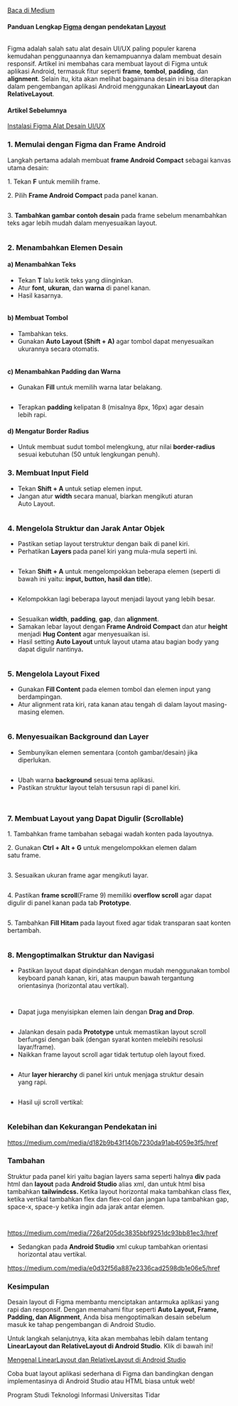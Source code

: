 <!--START_SECTION:medium-->
[Baca di Medium](https://medium.com/@dikaelsaputra/desain-aplikasi-di-figma-langkah-tips-layout-046f84ba7ce5?source=rss-272e0aace4a6------2)

<h4>Panduan Lengkap <a href="https://medium.com/u/44d2100e80cd">Figma</a> dengan pendekatan <a href="https://medium.com/u/932402d62e5b">Layout</a></h4><figure><img alt="" src="https://cdn-images-1.medium.com/max/768/1*V6BwB2lxVNJvroUf5kz34Q.png" /></figure><p>Figma adalah salah satu alat desain UI/UX paling populer karena kemudahan penggunaannya dan kemampuannya dalam membuat desain responsif. Artikel ini membahas cara membuat layout di Figma untuk aplikasi Android, termasuk fitur seperti <strong>frame</strong>, <strong>tombol</strong>, <strong>padding</strong>, dan <strong>alignment</strong>. Selain itu, kita akan melihat bagaimana desain ini bisa diterapkan dalam pengembangan aplikasi Android menggunakan <strong>LinearLayout</strong> dan <strong>RelativeLayout</strong>.</p><h4>Artikel Sebelumnya</h4><p><a href="https://medium.com/@dikaelsaputra/instalasi-figma-alat-desain-ui-ux-d2d3e5bade78">Instalasi Figma Alat Desain UI/UX</a></p><h3>1. Memulai dengan Figma dan Frame Android</h3><p>Langkah pertama adalah membuat <strong>frame Android Compact</strong> sebagai kanvas utama desain:</p><p>1. Tekan <strong>F</strong> untuk memilih frame.</p><p>2. Pilih <strong>Frame Android Compact</strong> pada panel kanan.</p><figure><img alt="" src="https://cdn-images-1.medium.com/max/768/1*l9w0nB4-idawKhAtVts2gw.png" /></figure><p>3. <strong>Tambahkan gambar contoh desain</strong> pada frame sebelum menambahkan teks agar lebih mudah dalam menyesuaikan layout.</p><figure><img alt="" src="https://cdn-images-1.medium.com/max/768/1*1akEdQaeXrzFopayINRnqA.png" /></figure><h3>2. Menambahkan Elemen Desain</h3><h4>a) Menambahkan Teks</h4><ul><li>Tekan <strong>T</strong> lalu ketik teks yang diinginkan.</li><li>Atur <strong>font</strong>, <strong>ukuran</strong>, dan <strong>warna</strong> di panel kanan.</li><li>Hasil kasarnya.</li></ul><figure><img alt="" src="https://cdn-images-1.medium.com/max/768/1*ueQRRPMKyAdkI2hHYYrPGA.png" /></figure><h4>b) Membuat Tombol</h4><ul><li>Tambahkan teks.</li><li>Gunakan <strong>Auto Layout (Shift + A)</strong> agar tombol dapat menyesuaikan ukurannya secara otomatis.</li></ul><figure><img alt="" src="https://cdn-images-1.medium.com/max/768/1*V08rbanM5j_43Ocb3fyfWA.png" /></figure><h4>c) Menambahkan Padding dan Warna</h4><ul><li>Gunakan <strong>Fill</strong> untuk memilih warna latar belakang.</li></ul><figure><img alt="" src="https://cdn-images-1.medium.com/max/768/1*Nb1QYUTGskH8h8uW3OfVPA.png" /></figure><ul><li>Terapkan <strong>padding</strong> kelipatan 8 (misalnya 8px, 16px) agar desain lebih rapi.</li></ul><h4>d) Mengatur Border Radius</h4><ul><li>Untuk membuat sudut tombol melengkung, atur nilai <strong>border-radius</strong> sesuai kebutuhan (50 untuk lengkungan penuh).</li></ul><h3>3. Membuat Input Field</h3><ul><li>Tekan <strong>Shift + A</strong> untuk setiap elemen input.</li><li>Jangan atur <strong>width</strong> secara manual, biarkan mengikuti aturan Auto Layout.</li></ul><figure><img alt="" src="https://cdn-images-1.medium.com/max/768/1*WfdUyhMun_naGDPUis-dBA.png" /></figure><h3>4. Mengelola Struktur dan Jarak Antar Objek</h3><ul><li>Pastikan setiap layout terstruktur dengan baik di panel kiri.</li><li>Perhatikan <strong>Layers </strong>pada panel kiri yang mula-mula seperti ini.</li></ul><figure><img alt="" src="https://cdn-images-1.medium.com/max/768/1*ueQRRPMKyAdkI2hHYYrPGA.png" /></figure><ul><li>Tekan <strong>Shift + A</strong> untuk mengelompokkan beberapa elemen (seperti di bawah ini yaitu: <strong>input, button, hasil dan title</strong>).</li></ul><figure><img alt="" src="https://cdn-images-1.medium.com/max/768/1*xpwI_ZacHnHxM682dm_Ulw.png" /></figure><ul><li>Kelompokkan lagi beberapa layout menjadi layout yang lebih besar.</li></ul><figure><img alt="" src="https://cdn-images-1.medium.com/max/768/1*C2XuQLW5QJusCdfCglYMcA.png" /></figure><ul><li>Sesuaikan <strong>width</strong>, <strong>padding</strong>, <strong>gap</strong>, dan <strong>alignment</strong>.</li><li>Samakan lebar layout dengan <strong>Frame Android Compact</strong> dan atur <strong>height</strong> menjadi <strong>Hug Content</strong> agar menyesuaikan isi.</li><li>Hasil setting <strong>Auto Layout </strong>untuk layout utama atau bagian body yang dapat digulir nantinya<strong>.</strong></li></ul><figure><img alt="" src="https://cdn-images-1.medium.com/max/768/1*FMU-TYf5IFRBEGISe7abTw.png" /></figure><h3>5. Mengelola Layout Fixed</h3><ul><li>Gunakan <strong>Fill Content</strong> pada elemen tombol dan elemen input yang berdampingan.</li><li>Atur alignment rata kiri, rata kanan atau tengah di dalam layout masing-masing elemen.</li></ul><figure><img alt="" src="https://cdn-images-1.medium.com/max/768/1*xb92IoB3FuvwqLjSc5Un2w.png" /></figure><h3>6. Menyesuaikan Background dan Layer</h3><ul><li>Sembunyikan elemen sementara (contoh gambar/desain) jika diperlukan.</li></ul><figure><img alt="" src="https://cdn-images-1.medium.com/max/768/1*UuU4JA1r76BTPE4ozPNq5A.png" /></figure><ul><li>Ubah warna <strong>background</strong> sesuai tema aplikasi.</li><li>Pastikan struktur layout telah tersusun rapi di panel kiri.</li></ul><figure><img alt="" src="https://cdn-images-1.medium.com/max/379/1*P0TRE2k3-oaETVnvpzWYdQ.png" /></figure><figure><img alt="" src="https://cdn-images-1.medium.com/max/389/1*Yd5Ozkr8NS3SBAphEMOSLw.png" /></figure><h3>7. Membuat Layout yang Dapat Digulir (Scrollable)</h3><p>1. Tambahkan frame tambahan sebagai wadah konten pada layoutnya.</p><p>2. Gunakan <strong>Ctrl + Alt + G</strong> untuk mengelompokkan elemen dalam satu frame.</p><figure><img alt="" src="https://cdn-images-1.medium.com/max/768/1*DThwjL72nnWYvPLRCc5p0Q.png" /></figure><p>3. Sesuaikan ukuran frame agar mengikuti layar.</p><figure><img alt="" src="https://cdn-images-1.medium.com/max/768/1*a6sjT42nAVZ33kpj9bHBpw.png" /></figure><p>4. Pastikan <strong>frame scroll</strong>(Frame 9)<strong> </strong>memiliki <strong>overflow scroll</strong> agar dapat digulir di panel kanan pada tab <strong>Prototype</strong>.</p><figure><img alt="" src="https://cdn-images-1.medium.com/max/768/1*bX8fMha2DaGwqxdy7u5XpQ.png" /></figure><p>5. Tambahkan <strong>Fill Hitam</strong> pada layout fixed agar tidak transparan saat konten bertambah.</p><figure><img alt="" src="https://cdn-images-1.medium.com/max/768/1*iO5xXsvqk6i0rGq6jzE6Lg.png" /></figure><h3>8. Mengoptimalkan Struktur dan Navigasi</h3><ul><li>Pastikan layout dapat dipindahkan dengan mudah menggunakan tombol keyboard panah kanan, kiri, atas maupun bawah tergantung orientasinya (horizontal atau vertikal).</li></ul><figure><img alt="" src="https://cdn-images-1.medium.com/max/768/1*KM50avROo24PI0sA4j2jNA.png" /></figure><figure><img alt="" src="https://cdn-images-1.medium.com/max/768/1*fwkoVynMTZmUmkwDSJtrIA.png" /></figure><ul><li>Dapat juga menyisipkan elemen lain dengan <strong>Drag and Drop</strong>.</li></ul><figure><img alt="" src="https://cdn-images-1.medium.com/max/768/1*1ohTPORJSseP_WYVPndIFA.png" /></figure><ul><li>Jalankan desain pada <strong>Prototype</strong> untuk memastikan layout scroll berfungsi dengan baik (dengan syarat konten melebihi resolusi layar/frame).</li><li>Naikkan frame layout scroll agar tidak tertutup oleh layout fixed.</li></ul><figure><img alt="" src="https://cdn-images-1.medium.com/max/768/1*yejcvYQjPb5VmtDyBPVmfg.png" /></figure><ul><li>Atur <strong>layer hierarchy</strong> di panel kiri untuk menjaga struktur desain yang rapi.</li></ul><figure><img alt="" src="https://cdn-images-1.medium.com/max/768/1*UZFWoGR0ab926RC_ik4rDw.png" /></figure><ul><li>Hasil uji scroll vertikal:</li></ul><figure><img alt="" src="https://cdn-images-1.medium.com/max/768/1*cWLnohYGRoEwfuyOHROEmQ.png" /></figure><h3>Kelebihan dan Kekurangan Pendekatan ini</h3><a href="https://medium.com/media/d182b9b43f140b7230da91ab4059e3f5/href">https://medium.com/media/d182b9b43f140b7230da91ab4059e3f5/href</a><h3>Tambahan</h3><p>Struktur pada panel kiri yaitu bagian layers sama seperti halnya <strong>div</strong> pada html dan <strong>layout</strong> pada <strong>Android Studio</strong> alias xml, dan untuk html bisa tambahkan <strong>tailwindcss. </strong>Ketika layout horizontal maka tambahkan class flex, ketika vertikal tambahkan flex dan flex-col dan jangan lupa tambahkan gap, space-x, space-y ketika ingin ada jarak antar elemen.</p><figure><img alt="" src="https://cdn-images-1.medium.com/max/706/1*RD6A7PYTCQmZ-JmvSYyx6g.png" /></figure><figure><img alt="" src="https://cdn-images-1.medium.com/max/644/1*7cTolzCdhyV3Ab1dp0VdhQ.png" /></figure><a href="https://medium.com/media/726af205dc3835bbf9251dc93bb81ec3/href">https://medium.com/media/726af205dc3835bbf9251dc93bb81ec3/href</a><ul><li>Sedangkan pada <strong>Android Studio</strong> xml cukup tambahkan orientasi horizontal atau vertikal.</li></ul><a href="https://medium.com/media/e0d32f56a887e2336cad2598db1e06e5/href">https://medium.com/media/e0d32f56a887e2336cad2598db1e06e5/href</a><h3>Kesimpulan</h3><p>Desain layout di Figma membantu menciptakan antarmuka aplikasi yang rapi dan responsif. Dengan memahami fitur seperti <strong>Auto Layout, Frame, Padding, dan Alignment</strong>, Anda bisa mengoptimalkan desain sebelum masuk ke tahap pengembangan di Android Studio.</p><p>Untuk langkah selanjutnya, kita akan membahas lebih dalam tentang <strong>LinearLayout dan RelativeLayout di Android Studio</strong>. Klik di bawah ini!</p><p><a href="https://medium.com/@dikaelsaputra/mengenal-linearlayout-dan-relativelayout-di-android-studio-700bbf5a0b62">Mengenal LinearLayout dan RelativeLayout di Android Studio</a></p><p>Coba buat layout aplikasi sederhana di Figma dan bandingkan dengan implementasinya di Android Studio atau HTML biasa untuk web!</p><p>Program Studi Teknologi Informasi Universitas Tidar</p><img alt="" height="1" src="https://medium.com/_/stat?event=post.clientViewed&referrerSource=full_rss&postId=046f84ba7ce5" width="1" />
<!--END_SECTION:medium-->
